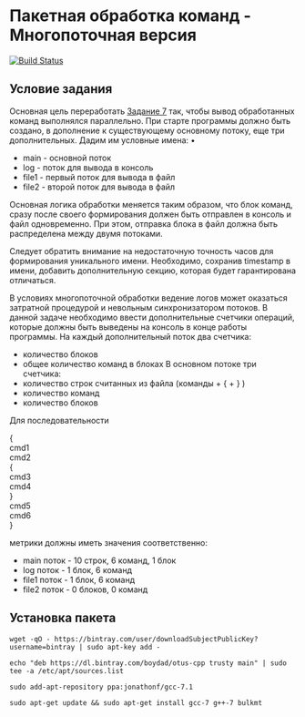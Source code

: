 # Пакетная обработка команд - Многопоточная версия
[![Build Status](https://travis-ci.org/boydad/HW10L20-Threads.svg?branch=master)](https://travis-ci.org/boydad/HW10L20-Threads)


## Условие задания

Основная цель переработать [Задание 7](https://github.com/boydad/HW7L16-Cmd) так, чтобы вывод обработанных команд выполнялся параллельно. При старте программы должно быть создано, в дополнение к существующему основному потоку, еще три дополнительных. Дадим им условные имена: •
* main - основной поток
* log - поток для вывода в консоль
* file1 - первый поток для вывода в файл
* file2 - второй поток для вывода в файл

Основная логика обработки меняется таким образом, что блок команд, сразу после своего формирования должен быть отправлен в консоль и файл одновременно. При этом, отправка блока в файл должна быть распределена между двумя потоками. 

Следует обратить внимание на недостаточную точность часов для формирования уникального имени. Необходимо, сохранив timestamp в имени, добавить дополнительную секцию, которая будет гарантирована отличаться.

В условиях многопоточной обработки ведение логов может оказаться затратной процедурой и невольным синхронизатором потоков. В данной задаче необходимо ввести дополнительные счетчики операций, которые должны быть выведены на консоль в конце работы программы. На каждый дополнительный поток два счетчика:
* количество блоков
* общее количество команд в блоках
В основном потоке три счетчика:
* количество строк считанных из файла (команды + { + } )
* количество команд
* количество блоков

Для последовательности
>
{  
cmd1  
cmd2  
{  
cmd3  
cmd4  
}  
cmd5  
cmd6  
}

метрики должны иметь значения соответственно:

* main поток - 10 строк, 6 команд, 1 блок
* log поток - 1 блок, 6 команд
* file1 поток - 1 блок, 6 команд
* file2 поток - 0 блоков, 0 команд


## Установка пакета

```
wget -qO - https://bintray.com/user/downloadSubjectPublicKey?username=bintray | sudo apt-key add -

echo "deb https://dl.bintray.com/boydad/otus-cpp trusty main" | sudo tee -a /etc/apt/sources.list

sudo add-apt-repository ppa:jonathonf/gcc-7.1

sudo apt-get update && sudo apt-get install gcc-7 g++-7 bulkmt
```



